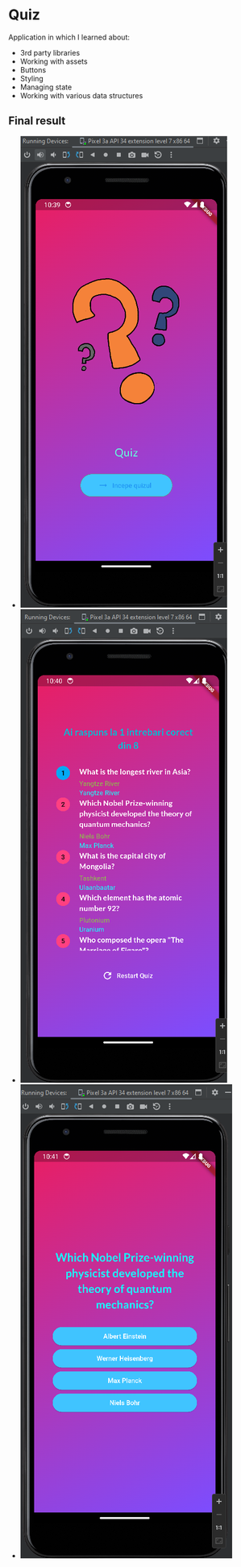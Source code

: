 # Quiz

Application in which I learned about:
- 3rd party libraries
- Working with assets
- Buttons
- Styling
- Managing state
- Working with various data structures

## Final result
- ![img.png](img.png)
- ![img_1.png](img_1.png)
- ![img_2.png](img_2.png)